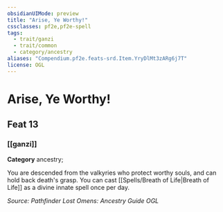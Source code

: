 ```yaml
---
obsidianUIMode: preview
title: "Arise, Ye Worthy!"
cssclasses: pf2e,pf2e-spell
tags:
  - trait/ganzi
  - trait/common
  - category/ancestry
aliases: "Compendium.pf2e.feats-srd.Item.YryDlMt3zARg6j7T"
license: OGL
---
```

# Arise, Ye Worthy!
## Feat 13
### [[ganzi]]

**Category** ancestry; 




You are descended from the valkyries who protect worthy souls, and can hold back death's grasp. You can cast [[Spells/Breath of Life|Breath of Life]] as a divine innate spell once per day.

*Source: Pathfinder Lost Omens: Ancestry Guide*
*OGL*